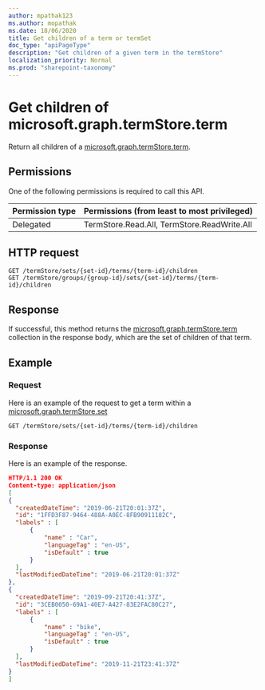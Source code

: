 ```yaml
---
author: mpathak123
ms.author: mopathak
ms.date: 18/06/2020
title: Get children of a term or termSet
doc_type: "apiPageType"
description: "Get children of a given term in the termStore"
localization_priority: Normal
ms.prod: "sharepoint-taxonomy"
---
```

# Get children of microsoft.graph.termStore.term

Return all children of a [microsoft.graph.termStore.term][].

## Permissions

One of the following permissions is required to call this API. 

|Permission type      | Permissions (from least to most privileged)              |
|:--------------------|:---------------------------------------------------------|
|Delegated | TermStore.Read.All, TermStore.ReadWrite.All |


## HTTP request

```http
GET /termStore/sets/{set-id}/terms/{term-id}/children
GET /termStore/groups/{group-id}/sets/{set-id}/terms/{term-id}/children
```

## Response

If successful, this method returns the [microsoft.graph.termStore.term] collection in the response body, which are the set of children of that term.


## Example

### Request

Here is an example of the request to get a term within a [microsoft.graph.termStore.set]

```http
GET /termStore/sets/{set-id}/terms/{term-id}/children
```

### Response

Here is an example of the response.

```json
HTTP/1.1 200 OK
Content-type: application/json
[
{
  "createdDateTime": "2019-06-21T20:01:37Z",
  "id": "1FFD3F87-9464-488A-A0EC-8FB90911182C",
  "labels" : [
      {
          "name" : "Car",
          "languageTag" : "en-US",
          "isDefault" : true
      }
  ],
  "lastModifiedDateTime": "2019-06-21T20:01:37Z"
},
{
  "createdDateTime": "2019-09-21T20:41:37Z",
  "id": "3CEB0050-69A1-40E7-A427-83E2FAC80C27",
  "labels" : [
      {
          "name" : "bike",
          "languageTag" : "en-US",
          "isDefault" : true
      }
  ],
  "lastModifiedDateTime": "2019-11-21T23:41:37Z"
}
]
```

[microsoft.graph.termStore.term]: ../resources/term.md
[microsoft.graph.termStore.set]: ../resources/termSet.md

<!--
{
  "type": "#page.annotation",
  "description": "Get children of a term or termSet in termStore",
  "keywords": "term,termStore",
  "section": "documentation",
  "tocPath": "termStore/Get term children",
  "suppressions": [
  ]
}
